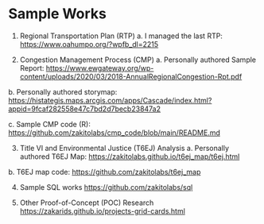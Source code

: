 # Sample Works
1.	Regional Transportation Plan (RTP)
a.	I managed the last RTP:
https://www.oahumpo.org/?wpfb_dl=2215

2.	Congestion Management Process (CMP)
a.	Personally authored Sample Report: 
https://www.ewgateway.org/wp-content/uploads/2020/03/2018-AnnualRegionalCongestion-Rpt.pdf

b.	Personally authored storymap:
https://histategis.maps.arcgis.com/apps/Cascade/index.html?appid=9fcaf282558e47c7bd2d7becb23847a2

c.	Sample CMP code (R):
https://github.com/zakitolabs/cmp_code/blob/main/README.md

3.	Title VI and Environmental Justice (T6EJ) Analysis
a.	Personally authored T6EJ Map:
https://zakitolabs.github.io/t6ej_map/t6ej.html

b.	T6EJ map code:
https://github.com/zakitolabs/t6ej_map

4.	Sample SQL works
https://github.com/zakitolabs/sql

5.	Other Proof-of-Concept (POC) Research 
https://zakarids.github.io/projects-grid-cards.html


